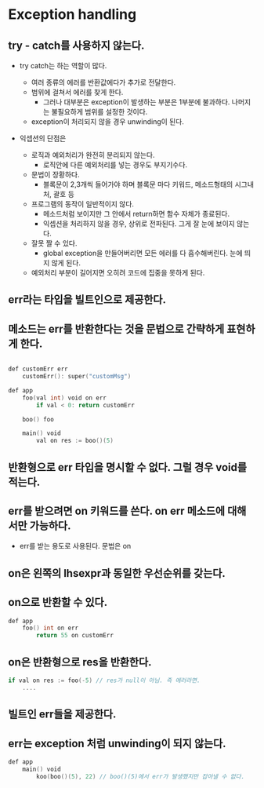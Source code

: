 # Exception handling

## try - catch를 사용하지 않는다.

* try catch는 하는 역할이 많다.
    * 여러 종류의 에러를 반환값에다가 추가로 전달한다.
    * 범위에 걸쳐서 에러를 찾게 한다.
        * 그러나 대부분은 exception이 발생하는 부분은 1부분에 불과하다. 나머지는 불필요하게 범위를 설정한 것이다.
    * exception이 처리되지 않을 경우 unwinding이 된다.

* 익셉션의 단점은
    * 로직과 예외처리가 완전히 분리되지 않는다.
        * 로직안에 다른 예외처리를 넣는 경우도 부지기수다.
    * 문법이 장황하다.
        * 블록문이 2,3개씩 들어가야 하며 블록문 마다 키워드, 메소드형태의 시그내처, 괄호 등
    * 프로그램의 동작이 일반적이지 않다.
        * 메소드처럼 보이지만 그 안에서 return하면 함수 자체가 종료된다.
        * 익셉션을 처리하지 않을 경우, 상위로 전파된다. 그게 잘 눈에 보이지 않는다.
    * 잘못 짤 수 있다.
        * global exception을 만들어버리면 모든 에러를 다 흡수해버린다. 눈에 띄지 않게 된다.
    * 예외처리 부분이 길어지면 오히려 코드에 집중을 못하게 된다.


## err라는 타입을 빌트인으로 제공한다.

## 메소드는 err를 반환한다는 것을 문법으로 간략하게 표현하게 한다.

```go

def customErr err
    customErr(): super("customMsg")

def app
    foo(val int) void on err 
        if val < 0: return customErr

    boo() foo

    main() void
        val on res := boo()(5)
```

## 반환형으로 err 타입을 명시할 수 없다. 그럴 경우 void를 적는다.

## err를 받으려면 on 키워드를 쓴다. on err 메소드에 대해서만 가능하다.

* err를 받는 용도로 사용된다. 문법은
    <identifier> on <identifier>

## on은 왼쪽의 lhsexpr과 동일한 우선순위를 갖는다.

## on으로 반환할 수 있다.

```go
def app
    foo() int on err
        return 55 on customErr
```

## on은 반환형으로 res을 반환한다.

```go
if val on res := foo(-5) // res가 null이 아님. 즉 에러라면.
    ....
```

## 빌트인 err들을 제공한다.

## err는 exception 처럼 unwinding이 되지 않는다.

```go
def app
    main() void
        koo(boo()(5), 22) // boo()(5)에서 err가 발생했지만 잡아낼 수 없다.
```

